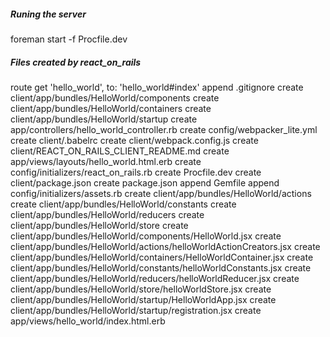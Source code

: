 ##### Runing the server
foreman start -f Procfile.dev

##### Files created by react_on_rails

route  get 'hello_world', to: 'hello_world#index'
append  .gitignore
create  client/app/bundles/HelloWorld/components
create  client/app/bundles/HelloWorld/containers
create  client/app/bundles/HelloWorld/startup
create  app/controllers/hello_world_controller.rb
create  config/webpacker_lite.yml
create  client/.babelrc
create  client/webpack.config.js
create  client/REACT_ON_RAILS_CLIENT_README.md
create  app/views/layouts/hello_world.html.erb
create  config/initializers/react_on_rails.rb
create  Procfile.dev
create  client/package.json
create  package.json
append  Gemfile
append  config/initializers/assets.rb
create  client/app/bundles/HelloWorld/actions
create  client/app/bundles/HelloWorld/constants
create  client/app/bundles/HelloWorld/reducers
create  client/app/bundles/HelloWorld/store
create  client/app/bundles/HelloWorld/components/HelloWorld.jsx
create  client/app/bundles/HelloWorld/actions/helloWorldActionCreators.jsx
create  client/app/bundles/HelloWorld/containers/HelloWorldContainer.jsx
create  client/app/bundles/HelloWorld/constants/helloWorldConstants.jsx
create  client/app/bundles/HelloWorld/reducers/helloWorldReducer.jsx
create  client/app/bundles/HelloWorld/store/helloWorldStore.jsx
create  client/app/bundles/HelloWorld/startup/HelloWorldApp.jsx
create  client/app/bundles/HelloWorld/startup/registration.jsx
create  app/views/hello_world/index.html.erb
